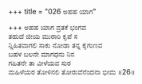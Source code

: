 +++
title = "026 ಅಹಹ ಯಾಗ"

+++
ಅಹಹ ಯಾಗ ವ್ರತಕೆ ಭಂಗವ   
ತಹುದೆ ಜೀಯ ಮುರಾರಿ ಕೃಪೆ ಸ  
ನ್ನಿಹಿತವಾಗಲಿ ಸಾಕು ನೋಡಾ ತನ್ನ ಕೈಗುಣವ   
ಬಹಳ ಬಲನೇ ಮಾಗಧನು ನಿನ  
ಗಹಿತನೇ ತಾ ವೀಳೆಯವ ಸುರ  
ಮಹಿಳೆಯರ ತೋಳಿನಲಿ ತೋರುವೆನೆಂದನಾ ಭೀಮ     ॥26॥